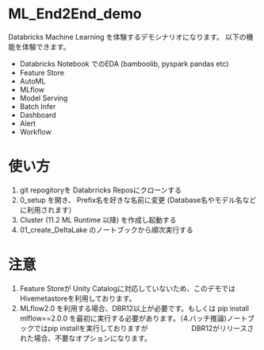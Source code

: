 # ML_End2End_demo

Databricks Machine Learning を体験するデモシナリオになります。
以下の機能を体験できます。
- Databricks Notebook でのEDA (bamboolib, pyspark pandas etc) 
- Feature Store
- AutoML
- MLflow
- Model Serving 
- Batch Infer 
- Dashboard
- Alert
- Workflow 


# 使い方
1. git repogitoryを Databrricks Reposにクローンする
2. 0_setup を開き、 Prefix名を好きな名前に変更 (Database名やモデル名などに利用されます）
3. Cluster (11.2 ML Runtime 以降) を作成し起動する
4. 01_create_DeltaLake のノートブックから順次実行する

# 注意

1. Feature Storeが Unity Catalogに対応していないため、このデモではHivemetastoreを利用しております。
1. MLflow2.0 を利用する場合、DBR12以上が必要です。もしくは pip install mlflow==2.0.0 を最初に実行する必要があります。（4.バッチ推論)ノートブックではpip installを実行しておりますが
　　　　　　DBR12がリリースされた場合、不要なオプションになります。
